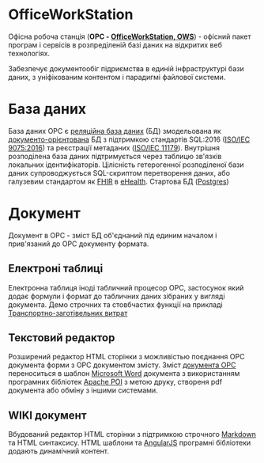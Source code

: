 # OfficeWorkStation
Офісна робоча станція (**ОРС - [OfficeWorkStation, OWS](http://jast002.algoritmed.com/)**) - офісний пакет програм і сервісів в розпреділеній базі даних на відкритих веб технологіях.

Забезпечує документообіг підриємства в единій інфраструктурі бази даних, з уніфікованим контентом і парадигмі файлової системи.  

# База даних
База даних ОРС є [реляційна база даних](https://uk.wikipedia.org/wiki/Реляційна_база_даних) (БД) змодельована як [документо-орієнтована](https://uk.wikipedia.org/wiki/Документо-орієнтована_система_керування_базами_даних) БД з підтримкою стандартів SQL:2016 ([ISO/IEC 9075:2016](https://uk.wikipedia.org/wiki/SQL:2016)) та реєстрації метаданих ([ISO/IEC 11179](https://en.wikipedia.org/wiki/ISO/IEC_11179)). Внутрішня розподілена база даних підтримується через таблицю зв'язків локальних ідентифікаторів. Цілісність гетерогенної розподіленої бази даних супроводжується SQL-скриптом перетворення даних, або галузевим стандартом як [FHIR](https://en.wikipedia.org/wiki/Fast_Healthcare_Interoperability_Resources) в [eHealth](https://en.wikipedia.org/wiki/EHealth). Стартова БД ([Postgres](http://algoritmed.com/db/mis001pg/)) 

# Документ
Документ в ОРС - зміст БД об'єднаний під единим началом і прив'язаний до ОРС документу формата.

## Електроні таблиці
Електронна таблиця іноді табличний процесор ОРС, застосунок який додає формули і формат до табличних даних зібраних у вигляді документа.
Демо строчних та стовбчастих функції на прикладі [Транспортно-заготівельних витрат](http://jast002.algoritmed.com/f/c/11/eh004.html?doc2doc=369426,369343&views=doc)

## Текстовий редактор
Розширений редактор HTML сторінки з можливістью поєднання ОРС документа форми з ОРС документом змісту.
Зміст [документа ОРС](https://github.com/am-tasclin/officeworkstation/blob/master/README.md#документ) переноситься в шаблон [Microsoft Word](https://uk.wikipedia.org/wiki/Microsoft_Word) документа з використанням програмних бібліотек [Apache POI](https://en.wikipedia.org/wiki/Apache_POI) з метою друку, створеня pdf документа або обміну з іншими системами.

## WIKI документ
Вбудований редактор HTML сторінки з підтримкою строчного [Markdown](https://uk.wikipedia.org/wiki/Markdown) та HTML синтаксису. HTML шаблони та [AngularJS](https://uk.wikipedia.org/wiki/AngularJS) програмні бібліотеки додають динамічний контент. 
